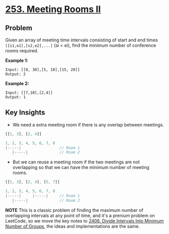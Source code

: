 # [253. Meeting Rooms II](https://leetcode.com/problems/meeting-rooms-ii)

## Problem
Given an array of meeting time intervals consisting of start and end times `[[s1,e1],[s2,e2],...]` (si < ei), find the minimum number of conference rooms required.

**Example 1:**
```
Input: [[0, 30],[5, 10],[15, 20]]
Output: 2
```

**Example 2:**
```
Input: [[7,10],[2,4]]
Output: 1
```

## Key Insights
* We need a extra meeting room if there is any overlap between meetings.
```js
[[1, 3], [2, 4]]

1, 2, 3, 4, 5, 6, 7, 8
|-----|                 // Room 1
   |-----|              // Room 2
```
* But we can reuse a meeting room if the two meetings are not overlapping so that we can have the minimum number of meeting rooms.
```js
[[1, 3], [2, 4], [5, 7]]

1, 2, 3, 4, 5, 6, 7, 8
|-----|     |-----|     // Room 1
   |-----|              // Room 2
```

**NOTE** This is a classic problem of finding the maximum number of overlapping intervals at any point of time, and it's a prenium problem on LeetCode, so we move the key notes to [2406. Divide Intervals Into Minimum Number of Groups](../leetcode/2406.divide-intervals-into-minimum-number-of-groups.md), the ideas and implementations are the same.
